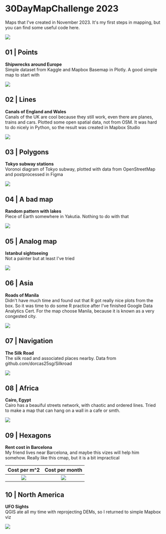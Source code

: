 # 30DayMapChallenge 2023

Maps that I've created in November 2023. It's my first steps in mapping, but you can find some useful code here.

![](images/Plan.jpg)

## 01 \| Points

**Shipwrecks around Europe**\
Simple dataset from Kaggle and Mapbox Basemap in Plotly. A good simple map to start with


![](images/Day1.png)

## 02 \| Lines

**Canals of England and Wales** \
Canals of the UK are cool because they still work, even there are planes, trains and cars. Plotted some open spatial data, not from OSM. It was hard to do nicely in Python, so the result was created in Mapbox Studio

![](images/Day2.png)

## 03 \| Polygons

**Tokyo subway stations** \
Voronoi diagram of Tokyo subway, plotted with data from OpenStreetMap and postprocessed in Figma

![](images/Day3.png)

## 04 \| A bad map

**Random pattern with lakes** \
Piece of Earth somewhere in Yakutia. Nothing to do with that

![](images/Day4.png)

## 05 \| Analog map

**Istanbul sightseeing** \
Not a painter but at least I've tried

![](images/Day5.jpg)

## 06 \| Asia

**Roads of Manila** \
Didn't have much time and found out that R got really nice plots from the box. So it was time to do some R practice after I've finished Google Data Analytics Cert. For the map choose Manila, because it is known as a very congested city.

![](images/Day6.png)

## 07 \| Navigation

**The Silk Road** \
The silk road and associated places nearby. Data from github.com/dorcas25sg/Silkroad

![](images/Day7.png)

## 08 \| Africa

**Cairo, Egypt** \
Cairo has a beauiful streets network, with chaotic and ordered lines. Tried to make a map that can hang on a wall in a cafe or smth.

![](images/Day8.png)

## 09 \| Hexagons

**Rent cost in Barcelona** \
My friend lives near Barcelona, and maybe this vizes will help him somehow. Really like this cmap, but it is a bit impractical

Cost per m^2               |  Cost per month
:-------------------------:|:-------------------------:
![](images/Day9-1.gif)   |  ![](images/Day9-2.gif)

## 10 \| North America

**UFO Sights** \
QGIS ate all my time with reprojecting DEMs, so I returned to simple Mapbox viz

![](images/Day10.png)
